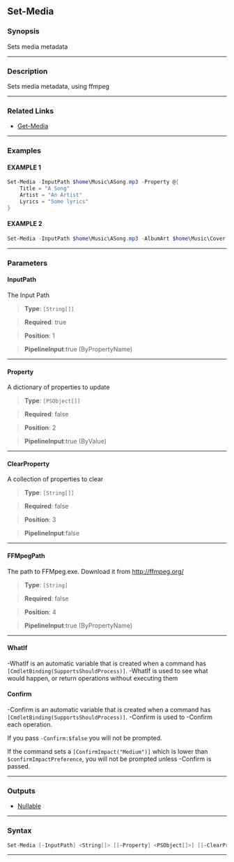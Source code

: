 
Set-Media
---------
### Synopsis
Sets media metadata

---
### Description

Sets media metadata, using ffmpeg

---
### Related Links
* [Get-Media](Get-Media.md)



---
### Examples
#### EXAMPLE 1
```PowerShell
Set-Media -InputPath $home\Music\ASong.mp3 -Property @{
    Title = "A Song"
    Artist = "An Artist"
    Lyrics = "Some lyrics"
}
```

#### EXAMPLE 2
```PowerShell
Set-Media -InputPath $home\Music\ASong.mp3 -AlbumArt $home\Music\Cover.jpg
```

---
### Parameters
#### **InputPath**

The Input Path



> **Type**: ```[String[]]```

> **Required**: true

> **Position**: 1

> **PipelineInput**:true (ByPropertyName)



---
#### **Property**

A dictionary of properties to update



> **Type**: ```[PSObject[]]```

> **Required**: false

> **Position**: 2

> **PipelineInput**:true (ByValue)



---
#### **ClearProperty**

A collection of properties to clear



> **Type**: ```[String[]]```

> **Required**: false

> **Position**: 3

> **PipelineInput**:false



---
#### **FFMpegPath**

The path to FFMpeg.exe.  Download it from http://ffmpeg.org/



> **Type**: ```[String]```

> **Required**: false

> **Position**: 4

> **PipelineInput**:true (ByPropertyName)



---
#### **WhatIf**
-WhatIf is an automatic variable that is created when a command has ```[CmdletBinding(SupportsShouldProcess)]```.
-WhatIf is used to see what would happen, or return operations without executing them
#### **Confirm**
-Confirm is an automatic variable that is created when a command has ```[CmdletBinding(SupportsShouldProcess)]```.
-Confirm is used to -Confirm each operation.
    
If you pass ```-Confirm:$false``` you will not be prompted.
    
    
If the command sets a ```[ConfirmImpact("Medium")]``` which is lower than ```$confirmImpactPreference```, you will not be prompted unless -Confirm is passed.

---
### Outputs
* [Nullable](https://learn.microsoft.com/en-us/dotnet/api/System.Nullable)




---
### Syntax
```PowerShell
Set-Media [-InputPath] <String[]> [[-Property] <PSObject[]>] [[-ClearProperty] <String[]>] [[-FFMpegPath] <String>] [-WhatIf] [-Confirm] [<CommonParameters>]
```
---


